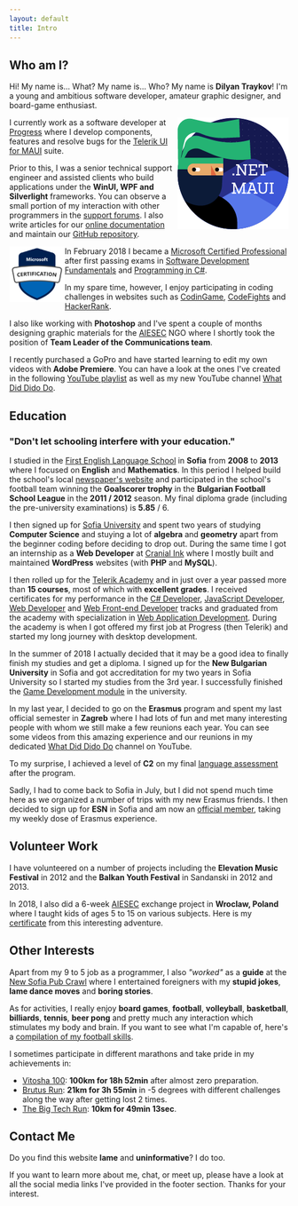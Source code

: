 ```yaml
---
layout: default
title: Intro
---
```


<h2 id="intro"><i class="fa fa-question-circle" aria-hidden="true"></i>Who am I?</h2>

Hi! My name is... What? My name is... Who? My name is **Dilyan Traykov**! I'm a young and ambitious software developer, amateur graphic designer, and board-game enthusiast.

<img src="images/maui.jpg" style="float: right" alt=".NET MAUI" />

I currently work as a software developer at [Progress](https://www.progress.com/) where I develop components, features and resolve bugs for the [Telerik UI for MAUI](https://www.telerik.com/maui-ui) suite.

Prior to this, I was a senior technical support engineer and assisted clients who build applications under the **WinUI, WPF and Silverlight** frameworks. You can observe a small portion of my interaction with other programmers in the [support forums](https://www.telerik.com/forums/wpf). I also write articles for our [online documentation](https://docs.telerik.com/devtools/wpf/introduction) and maintain our [GitHub repository](https://github.com/telerik/xaml-docs).

<img src="images/mcp.svg" style="float: left; width: 100px" alt=".NET MAUI" />

In February 2018 I became a [Microsoft Certified Professional](certificates/MCP.jpg) after first passing exams in [Software Development Fundamentals](https://www.youracclaim.com/badges/151e8110-a845-476e-bf6d-4d311780b359) and [Programming in C#](https://www.youracclaim.com/badges/e3a145bb-659d-42e1-baf1-ea10efbf9674).

In my spare time, however, I enjoy participating in coding challenges in websites such as [CodinGame](https://www.codingame.com/profile/aeba2564473c943a5c7e7799b2122b940304311), [CodeFights](https://codefights.com/profile/dTraykov) and [HackerRank](https://www.hackerrank.com/dtraykov94).

I also like working with **Photoshop** and I've spent a couple of months designing graphic materials for the [AIESEC](http://aiesec.bg/) NGO where I shortly took the position of **Team Leader of the Communications team**.

I recently purchased a GoPro and have started learning to edit my own videos with **Adobe Premiere**. You can have a look at the ones I've created in the following [YouTube playlist](https://www.youtube.com/playlist?list=PLWFU5U48cQnTxrT-OaUY8vsdKb0VyfTGx) as well as my new YouTube channel [What Did Dido Do](https://www.youtube.com/@whatdiddidodo/videos).

<h2 id="education"><i class="fa fa-graduation-cap" aria-hidden="true"></i>Education</h2>

### "Don't let schooling interfere with your education."

I studied in the [First English Language School](https://www.fels-sofia.org/) in **Sofia** from **2008** to **2013** where I focused on **English** and **Mathematics**. In this period I helped build the school's local [newspaper's website](https://www.facebook.com/zelen.domat/) and participated in the school's football team winning the **Goalscorer trophy** in the **Bulgarian Football School League** in the **2011 / 2012** season. My final diploma grade (including the pre-university examinations) is **5.85** / 6.

I then signed up for [Sofia University](https://www.uni-sofia.bg/) and spent two years of studying **Computer Science** and stuying a lot of **algebra** and **geometry** apart from the beginner coding before deciding to drop out. During the same time I got an internship as a **Web Developer** at [Cranial Ink](https://www.cranialink.com/) where I mostly built and maintained **WordPress** websites (with **PHP** and **MySQL**).

I then rolled up for the [Telerik Academy](http://telerikacademy.com/) and in just over a year passed more than **15 courses**, most of which with **excellent grades**. I received certificates for my performance in the [C# Developer](http://my.telerikacademy.com/certificates/View/1587/30ce1177), [JavaScript Developer](https://my.telerikacademy.com/certificates/view/1684/dc9899b8), [Web Developer](https://my.telerikacademy.com/Certificates/View/1964/89e94b9a) and [Web Front-end Developer](http://my.telerikacademy.com/certificates/View/2179/d3b5390d) tracks and graduated from the academy with specialization in [Web Application Development](https://my.telerikacademy.com/certificates/view/1783/0b31ed0f). During the academy is when I got offered my first job at Progress (then Telerik) and started my long journey with desktop development.

In the summer of 2018 I actually decided that it may be a good idea to finally finish my studies and get a diploma. I signed up for the **New Bulgarian University** in Sofia and got accreditation for my two years in Sofia University so I started my studies from the 3rd year. I successfully finished the [Game Development module](https://ecatalog.nbu.bg/default.asp?V_Year=2023&Mod_ID=284&PageShow=programpresent&P_Menu=courses_part2&Fac_ID=3&M_PHD=&P_ID=2206&TabIndex=1) in the university. 

In my last year, I decided to go on the **Erasmus** program and spent my last official semester in **Zagreb** where I had lots of fun and met many interesting people with whom we still make a few reunions each year. You can see some videos from this amazing experience and our reunions in my dedicated [What Did Dido Do](https://www.youtube.com/@whatdiddidodo/videos) channel on YouTube.

To my surprise, I achieved a level of **C2** on my final [language assessment](certificates/english-assessment.pdf) after the program.

Sadly, I had to come back to Sofia in July, but I did not spend much time here as we organized a number of trips with my new Erasmus friends. I then decided to sign up for **ESN** in Sofia and am now an [official member](https://accounts.esn.org/user/dtraykov), taking my weekly dose of Erasmus experience.

<h2 id="volunteer-work"><i class="fas fa-hands-helping" aria-hidden="true"></i>Volunteer Work</h2>

I have volunteered on a number of projects including the **Elevation Music Festival** in 2012 and the **Balkan Youth Festival** in Sandanski in 2012 and 2013.

In 2018, I also did a 6-week [AIESEC](http://aiesec.bg/) exchange project in **Wroclaw, Poland** where I taught kids of ages 5 to 15 on various subjects. Here is my [certificate](certificates/AIESEC_Global_Volunteer.pdf) from this interesting adventure.

<h2 id="other-interests"><i class="fa fa-beer" aria-hidden="true"></i>Other Interests</h2>

Apart from my 9 to 5 job as a programmer, I also *"worked"* as a **guide** at the [New Sofia Pub Crawl](http://www.thenewsofiapubcrawl.com/) where I entertained foreigners with my **stupid jokes**, **lame dance moves** and **boring stories**.

As for activities, I really enjoy **board games**, **football**, **volleyball**, **basketball**, **billiards**, **tennis**, **beer pong** and pretty much any interaction which stimulates my body and brain. If you want to see what I'm capable of, here's a [compilation of my football skills](https://www.youtube.com/watch?v=5RAPqoXur74).

I sometimes participate in different marathons and take pride in my achievements in:
* [Vitosha 100](certificates/vitosha-100.pdf): **100km for 18h 52min** after almost zero preparation.
* [Brutus Run](https://www.irun.bg/external.php/competition/result/name/brutus-run-2017/distance/378): **21km for 3h 55min** in -5 degrees with different challenges along the way after getting lost 2 times.
* [The Big Tech Run](https://techrun.bg/results-2016-2/): **10km for 49min 13sec**.

<h2 id="contact-me"><i class="fa fa-envelope" aria-hidden="true"></i>Contact Me</h2>

Do you find this website **lame** and **uninformative**? I do too.

If you want to learn more about me, chat, or meet up, please have a look at all the social media links I've provided in the footer section. Thanks for your interest.